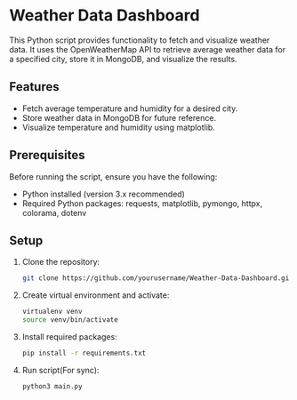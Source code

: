 # Weather Data Dashboard

This Python script provides functionality to fetch and visualize weather data. It uses the OpenWeatherMap API to retrieve average weather data for a specified city, store it in MongoDB, and visualize the results.

## Features

- Fetch average temperature and humidity for a desired city.
- Store weather data in MongoDB for future reference.
- Visualize temperature and humidity using matplotlib.

## Prerequisites

Before running the script, ensure you have the following:

- Python installed (version 3.x recommended)
- Required Python packages: requests, matplotlib, pymongo, httpx, colorama, dotenv

## Setup

1. Clone the repository:

   ```bash
   git clone https://github.com/yourusername/Weather-Data-Dashboard.git

2. Create virtual environment and activate:

   ```bash
   virtualenv venv
   source venv/bin/activate

3. Install required packages:

   ```bash
   pip install -r requirements.txt

4. Run script(For sync):

   ```bash
   python3 main.py

